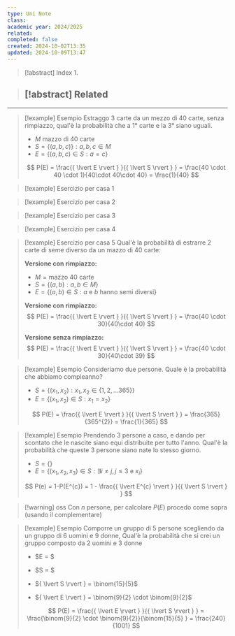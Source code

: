 ```yaml
---
type: Uni Note
class: 
academic year: 2024/2025
related: 
completed: false
created: 2024-10-02T13:35
updated: 2024-10-09T13:47
---
```

>[!abstract] Index
>1. 

>[!abstract] Related
>- 

---

>[!example] Esempio
>Estraggo 3 carte da un mezzo di 40 carte, senza rimpiazzo, qual'è la probabilità che a 1° carte e la 3° siano uguali.
>
>- $M$ mazzo di 40 carte
>- $S = \{ (a,b,c) \}: a,b,c \in M$
>- $E = \{ (a,b,c) \in S: a=c \}$
>
>$$
>P(E) = \frac{{ \lvert E \rvert }  }{{ \lvert S \rvert }  } = \frac{40 \cdot 40 \cdot 1}{40\cdot 40\cdot 40} = \frac{1}{40}
>$$

>[!example] Esercizio per casa 1

>[!example] Esercizio per casa 2

>[!example] Esercizio per casa 3

>[!example] Esercizio per casa 4

>[!example] Esercizio per casa 5
>Qual'è la probabilità di estrarre 2 carte di seme diverso da un mazzo di 40 carte:
>
>**Versione con rimpiazzo:**
>- $M = \text{mazzo 40 carte}$
>- $S = \{ (a,b): a,b \in M \}$
>- $E = \{ (a,b) \in S: a \text{ e } b \text{ hanno semi diversi}\}$
>
>**Versione con rimpiazzo:**
>$$
>P(E) = \frac{{ \lvert E \rvert }  }{{ \lvert S \rvert }  } = \frac{40 \cdot 30}{40\cdot 40}
>$$
>
>**Versione senza rimpiazzo:**
>$$
>P(E) = \frac{{ \lvert E \rvert }  }{{ \lvert S \rvert }  } = \frac{40 \cdot 30}{40\cdot 39}
>$$

>[!example] Esempio
>Consideriamo due persone. Quale è la probabilità che abbiamo compleanno?
>- $S = \{ (x_{1}, x_{2}): x_{1}, x_{2} \in \{ 1,2,\dots 365 \}\}$
>- $E = \{ (x_{1}, x_{2}) \in S: x_{1} = x_{2}\}$
>
>$$
>P(E) = \frac{{ \lvert E \rvert }  }{{ \lvert S \rvert }  } = \frac{365}{365^{2}} = \frac{1}{365}
>$$

>[!example] Esempio
>Prendendo 3 persone a caso, e dando per scontato che le nascite siano equi distribuite per tutto l'anno. Qual'è la probabilità che queste 3 persone siano nate lo stesso giorno.
>
>- $S = \{  \}$
>- $E = \{ (x_{1},x_{2},x_{3})\in S: \exists i \not= j, j\leq 3 \text{ e } x_{i} \}$
>
>$$
>P(e) = 1-P(E^{c}) = 1 - \frac{{ \lvert E^{c} \rvert }  }{{ \lvert S \rvert }  }
>$$

>[!warning] oss
>Con $n$ persone, per calcolare $P(E)$ procedo come sopra (usando il complementare)

>[!example] Esempio
>Comporre un gruppo di 5 persone scegliendo da un gruppo di 6 uomini e 9 donne, Qual'è la probabilità che si crei un gruppo composto da 2 uomini e 3 donne
>- $E = $
>- $S = $
>
>- ${ \lvert S \rvert } = \binom{15}{5}$
>- ${ \lvert E \rvert } = \binom{9}{2} \cdot \binom{9}{2}$
>  
>$$
>P(E) = \frac{{ \lvert E \rvert }  }{{ \lvert S \rvert }  } = \frac{\binom{9}{2} \cdot \binom{9}{2}}{\binom{15}{5} } = \frac{240}{1001}
>$$
